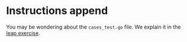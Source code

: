 # Instructions append

You may be wondering about the `cases_test.go` file. We explain it in the
[leap exercise][leap-exercise-link].

[leap-exercise-link]: https://exercism.org/tracks/go/exercises/leap
